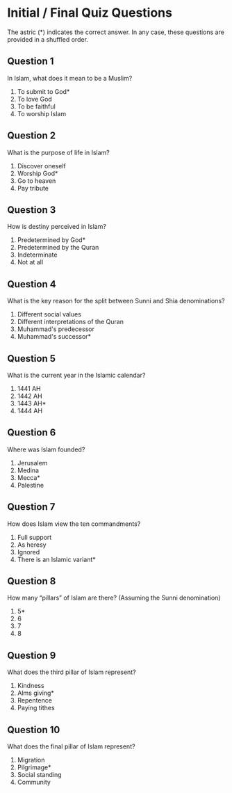 # Initial / Final Quiz Questions

The astric (*) indicates the correct answer. In any case, these questions are provided in a shuffled order.

## Question 1

In Islam, what does it mean to be a Muslim?
1) To submit to God*
2) To love God
3) To be faithful
4) To worship Islam

## Question 2

What is the purpose of life in Islam?
1) Discover oneself
2) Worship God*
3) Go to heaven
4) Pay tribute

## Question 3

How is destiny perceived in Islam?
1) Predetermined by God*
2) Predetermined by the Quran
3) Indeterminate
4) Not at all

## Question 4

What is the key reason for the split between Sunni and Shia denominations?
1) Different social values
2) Different interpretations of the Quran
3) Muhammad's predecessor
4) Muhammad's successor*

## Question 5

What is the current year in the Islamic calendar?
1) 1441 AH
2) 1442 AH
3) 1443 AH*
4) 1444 AH

## Question 6

Where was Islam founded?
1) Jerusalem
2) Medina
3) Mecca*
4) Palestine

## Question 7

How does Islam view the ten commandments?
1) Full support
2) As heresy
3) Ignored
4) There is an Islamic variant*

## Question 8

How many “pillars” of Islam are there? (Assuming the Sunni denomination)
1) 5*
2) 6
3) 7
4) 8

## Question 9

What does the third pillar of Islam represent?
1) Kindness
2) Alms giving*
3) Repentence
4) Paying tithes

## Question 10

What does the final pillar of Islam represent?
1) Migration
2) Pilgrimage*
3) Social standing
4) Community